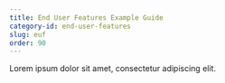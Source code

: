 ```yaml
---
title: End User Features Example Guide
category-id: end-user-features
slug: euf
order: 90
---
```

Lorem ipsum dolor sit amet, consectetur adipiscing elit.
